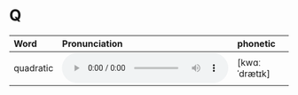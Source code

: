 
# Q

| Word  | Pronunciation | phonetic |
| :-- | :-- | :-- |
| quadratic | <audio src="/public/audio/quadratic.mp3" controls="controls" controlslist="nodownload"></audio> | [kwɑːˈdrætɪk] |
